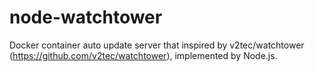 # node-watchtower
Docker container auto update server that inspired by v2tec/watchtower (https://github.com/v2tec/watchtower), implemented by Node.js.

